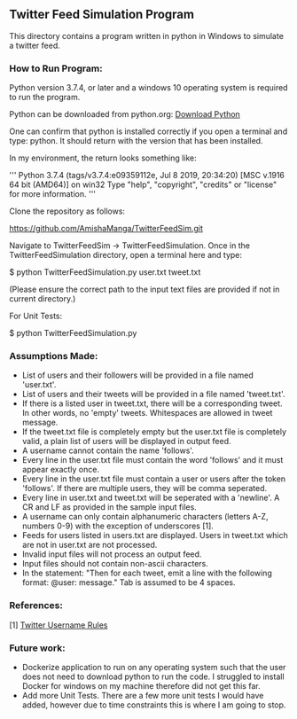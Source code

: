 ## Twitter Feed Simulation Program

This directory contains a program written in python in Windows to simulate a twitter feed. 

### How to Run Program:

Python version 3.7.4, or later and a windows 10 operating system is required to run the program. 

Python can be downloaded from python.org: 
[Download Python](https://www.python.org/downloads/)

One can confirm that python is installed correctly if you open a terminal and type: python. It should return with the version that has been installed. 

In my environment, the return looks something like:

'''
Python 3.7.4 (tags/v3.7.4:e09359112e, Jul  8 2019, 20:34:20) [MSC v.1916 64 bit (AMD64)] on win32
Type "help", "copyright", "credits" or "license" for more information.
'''

Clone the repository as follows: 

https://github.com/AmishaManga/TwitterFeedSim.git

Navigate to TwitterFeedSim -> TwitterFeedSimulation. Once in the TwitterFeedSimulation directory, open a terminal here and type:

$ python TwitterFeedSimulation.py user.txt tweet.txt

(Please ensure the correct path to the input text files are provided if not in current directory.)

For Unit Tests:

$ python TwitterFeedSimulation.py


### Assumptions Made: 

* List of users and their followers will be provided in a file named 'user.txt'.
* List of users and their tweets will be provided in a file named 'tweet.txt'.
* If there is a listed user in tweet.txt, there will be a corresponding tweet. In other words, no 'empty' tweets. Whitespaces are allowed in tweet message.
* If the tweet.txt file is completely empty but the user.txt file is completely valid, a plain list of users will be displayed in output feed.
* A username cannot contain the name 'follows'.
* Every line in the user.txt file must contain the word 'follows' and it must appear exactly once.
* Every line in the user.txt file must contain a user or users after the token 'follows'. If there are multiple users, they will be comma seperated. 
* Every line in user.txt and tweet.txt will be seperated with a 'newline'. A CR and LF as provided in the sample input files.
* A username can only contain alphanumeric characters (letters A-Z, numbers 0-9) with the exception of underscores [1].
* Feeds for users listed in users.txt are displayed. Users in tweet.txt which are not in user.txt are not processed.
* Invalid input files will not process an output feed.
* Input files should not contain non-ascii characters. 
* In the statement: "Then for each tweet, emit a line with the following format: <tab>@user: <space>message." Tab is assumed to be 4 spaces.


### References:
[1] [Twitter Username Rules](https://help.twitter.com/en/managing-your-account/twitter-username-rules)

### Future work: 

* Dockerize application to run on any operating system such that the user does not need to download python to run the code. I struggled to install Docker for windows on my machine therefore did not get this far.
* Add more Unit Tests. There are a few more unit tests I would have added, however due to time constraints this is where I am going to stop.
